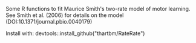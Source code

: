 

Some R functions to fit Maurice Smith's two-rate model of motor learning. See Smith et al. (2006) for details on the model (DOI:10.1371/journal.pbio.0040179)

Install with: devtools::install_github("thartbm/RateRate")
